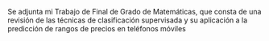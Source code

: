 Se adjunta mi Trabajo de Final de Grado de Matemáticas, que consta de una revisión de las técnicas de clasificación supervisada y su aplicación a la predicción de rangos de precios en teléfonos móviles
